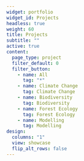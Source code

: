 ```yaml
---
widget: portfolio
widget_id: Projects
headless: true
weight: 60
title: Projects
subtitle: ""
active: true
content:
  page_type: project
  filter_default: 0
  filter_button:
    - name: All
      tag: "*"
    - name: Climate Change
      tag: Climate Change
    - name: Biodiversity
      tag: Biodiversity
    - name: Forest Ecology
      tag: Forest Ecology
    - name: Modelling
      tag: Modelling
design:
  columns: "1"
  view: showcase
  flip_alt_rows: false
---
```

